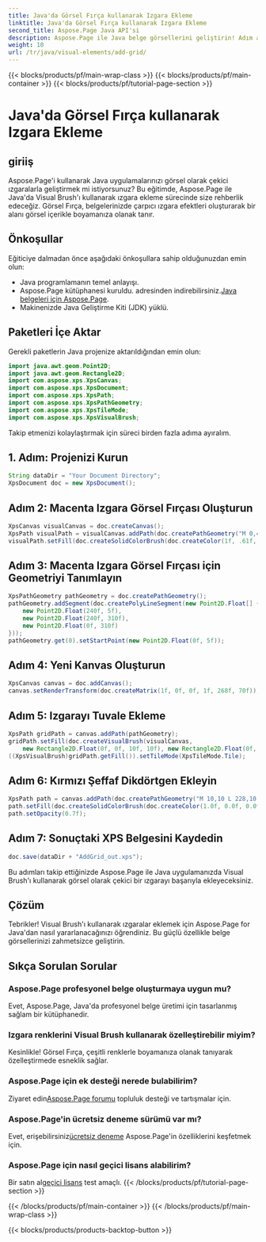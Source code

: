 ```yaml
---
title: Java'da Görsel Fırça kullanarak Izgara Ekleme
linktitle: Java'da Görsel Fırça kullanarak Izgara Ekleme
second_title: Aspose.Page Java API'si
description: Aspose.Page ile Java belge görsellerini geliştirin! Adım adım Görsel Fırça kullanarak ızgara eklemeyi öğrenin. Uygulamanızın çekiciliğini zahmetsizce artırın.
weight: 10
url: /tr/java/visual-elements/add-grid/
---
```


{{< blocks/products/pf/main-wrap-class >}}
{{< blocks/products/pf/main-container >}}
{{< blocks/products/pf/tutorial-page-section >}}

# Java'da Görsel Fırça kullanarak Izgara Ekleme

## giriiş
Aspose.Page'i kullanarak Java uygulamalarınızı görsel olarak çekici ızgaralarla geliştirmek mi istiyorsunuz? Bu eğitimde, Aspose.Page ile Java'da Visual Brush'ı kullanarak ızgara ekleme sürecinde size rehberlik edeceğiz. Görsel Fırça, belgelerinizde çarpıcı ızgara efektleri oluşturarak bir alanı görsel içerikle boyamanıza olanak tanır.
## Önkoşullar
Eğiticiye dalmadan önce aşağıdaki önkoşullara sahip olduğunuzdan emin olun:
- Java programlamanın temel anlayışı.
-  Aspose.Page kütüphanesi kuruldu. adresinden indirebilirsiniz.[Java belgeleri için Aspose.Page](https://reference.aspose.com/page/java/).
- Makinenizde Java Geliştirme Kiti (JDK) yüklü.
## Paketleri İçe Aktar
Gerekli paketlerin Java projenize aktarıldığından emin olun:
```java
import java.awt.geom.Point2D;
import java.awt.geom.Rectangle2D;
import com.aspose.xps.XpsCanvas;
import com.aspose.xps.XpsDocument;
import com.aspose.xps.XpsPath;
import com.aspose.xps.XpsPathGeometry;
import com.aspose.xps.XpsTileMode;
import com.aspose.xps.XpsVisualBrush;
```
Takip etmenizi kolaylaştırmak için süreci birden fazla adıma ayıralım.
## 1. Adım: Projenizi Kurun
```java
String dataDir = "Your Document Directory";
XpsDocument doc = new XpsDocument();
```
## Adım 2: Macenta Izgara Görsel Fırçası Oluşturun
```java
XpsCanvas visualCanvas = doc.createCanvas();
XpsPath visualPath = visualCanvas.addPath(doc.createPathGeometry("M 0,4 L 4,4 4,0 6,0 6,4 10,4 10,6 6,6 6,10 4,10 4,6 0,6 Z"));
visualPath.setFill(doc.createSolidColorBrush(doc.createColor(1f, .61f, 0.1f, 0.61f)));
```
## Adım 3: Macenta Izgara Görsel Fırçası için Geometriyi Tanımlayın
```java
XpsPathGeometry pathGeometry = doc.createPathGeometry();
pathGeometry.addSegment(doc.createPolyLineSegment(new Point2D.Float[] {
    new Point2D.Float(240f, 5f),
    new Point2D.Float(240f, 310f),
    new Point2D.Float(0f, 310f)
}));
pathGeometry.get(0).setStartPoint(new Point2D.Float(0f, 5f));
```
## Adım 4: Yeni Kanvas Oluşturun
```java
XpsCanvas canvas = doc.addCanvas();
canvas.setRenderTransform(doc.createMatrix(1f, 0f, 0f, 1f, 268f, 70f));
```
## Adım 5: Izgarayı Tuvale Ekleme
```java
XpsPath gridPath = canvas.addPath(pathGeometry);
gridPath.setFill(doc.createVisualBrush(visualCanvas,
    new Rectangle2D.Float(0f, 0f, 10f, 10f), new Rectangle2D.Float(0f, 0f, 10f, 10f)));
((XpsVisualBrush)gridPath.getFill()).setTileMode(XpsTileMode.Tile);
```
## Adım 6: Kırmızı Şeffaf Dikdörtgen Ekleyin
```java
XpsPath path = canvas.addPath(doc.createPathGeometry("M 10,10 L 228,10 228,100 10,100"));
path.setFill(doc.createSolidColorBrush(doc.createColor(1.0f, 0.0f, 0.0f)));
path.setOpacity(0.7f);
```
## Adım 7: Sonuçtaki XPS Belgesini Kaydedin
```java
doc.save(dataDir + "AddGrid_out.xps");
```
Bu adımları takip ettiğinizde Aspose.Page ile Java uygulamanızda Visual Brush'ı kullanarak görsel olarak çekici bir ızgarayı başarıyla ekleyeceksiniz.
## Çözüm
Tebrikler! Visual Brush'ı kullanarak ızgaralar eklemek için Aspose.Page for Java'dan nasıl yararlanacağınızı öğrendiniz. Bu güçlü özellikle belge görsellerinizi zahmetsizce geliştirin.
## Sıkça Sorulan Sorular
### Aspose.Page profesyonel belge oluşturmaya uygun mu?
Evet, Aspose.Page, Java'da profesyonel belge üretimi için tasarlanmış sağlam bir kütüphanedir.
### Izgara renklerini Visual Brush kullanarak özelleştirebilir miyim?
Kesinlikle! Görsel Fırça, çeşitli renklerle boyamanıza olanak tanıyarak özelleştirmede esneklik sağlar.
### Aspose.Page için ek desteği nerede bulabilirim?
 Ziyaret edin[Aspose.Page forumu](https://forum.aspose.com/c/page/39) topluluk desteği ve tartışmalar için.
### Aspose.Page'in ücretsiz deneme sürümü var mı?
 Evet, erişebilirsiniz[ücretsiz deneme](https://releases.aspose.com/) Aspose.Page'in özelliklerini keşfetmek için.
### Aspose.Page için nasıl geçici lisans alabilirim?
 Bir satın al[geçici lisans](https://purchase.aspose.com/temporary-license/) test amaçlı.
{{< /blocks/products/pf/tutorial-page-section >}}

{{< /blocks/products/pf/main-container >}}
{{< /blocks/products/pf/main-wrap-class >}}

{{< blocks/products/products-backtop-button >}}
